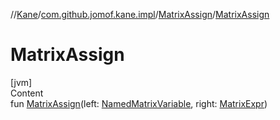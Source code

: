 //[Kane](../../index.md)/[com.github.jomof.kane.impl](../index.md)/[MatrixAssign](index.md)/[MatrixAssign](-matrix-assign.md)



# MatrixAssign  
[jvm]  
Content  
fun [MatrixAssign](-matrix-assign.md)(left: [NamedMatrixVariable](../-named-matrix-variable/index.md), right: [MatrixExpr](../-matrix-expr/index.md))  



